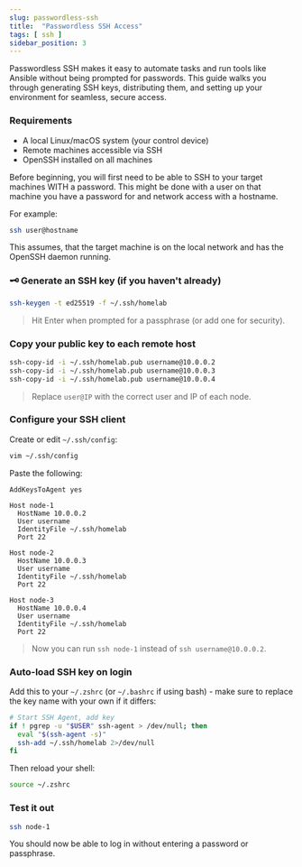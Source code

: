 ```yaml
---
slug: passwordless-ssh
title:  "Passwordless SSH Access"
tags: [ ssh ]
sidebar_position: 3
---
```


Passwordless SSH makes it easy to automate tasks and run tools like Ansible without being prompted for passwords. This guide walks you through generating SSH keys, distributing them, and setting up your environment for seamless, secure access.

### Requirements

* A local Linux/macOS system (your control device)
* Remote machines accessible via SSH
* OpenSSH installed on all machines

Before beginning, you will first need to be able to SSH to your target machines WITH a password. This might be done with a user on that machine you have a password for and network access with a hostname.

For example:

```bash
ssh user@hostname
```

This assumes, that the target machine is on the local network and has the OpenSSH daemon running.

### 🗝️ Generate an SSH key (if you haven't already)

```bash
ssh-keygen -t ed25519 -f ~/.ssh/homelab
```

> Hit Enter when prompted for a passphrase (or add one for security).

### Copy your public key to each remote host

```bash
ssh-copy-id -i ~/.ssh/homelab.pub username@10.0.0.2
ssh-copy-id -i ~/.ssh/homelab.pub username@10.0.0.3
ssh-copy-id -i ~/.ssh/homelab.pub username@10.0.0.4
```

> Replace `user@IP` with the correct user and IP of each node.

### Configure your SSH client

Create or edit `~/.ssh/config`:

```bash
vim ~/.ssh/config
```

Paste the following:

```ssh
AddKeysToAgent yes

Host node-1
  HostName 10.0.0.2
  User username
  IdentityFile ~/.ssh/homelab
  Port 22

Host node-2
  HostName 10.0.0.3
  User username
  IdentityFile ~/.ssh/homelab
  Port 22

Host node-3
  HostName 10.0.0.4
  User username
  IdentityFile ~/.ssh/homelab
  Port 22
```

> Now you can run `ssh node-1` instead of `ssh username@10.0.0.2`.

### Auto-load SSH key on login

Add this to your `~/.zshrc` (or `~/.bashrc` if using bash) - make sure to replace the key name with your own if it differs:

```bash
# Start SSH Agent, add key
if ! pgrep -u "$USER" ssh-agent > /dev/null; then
  eval "$(ssh-agent -s)"
  ssh-add ~/.ssh/homelab 2>/dev/null
fi
```

Then reload your shell:

```bash
source ~/.zshrc
```

### Test it out

```bash
ssh node-1
```

You should now be able to log in without entering a password or passphrase.
